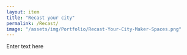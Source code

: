 ```yaml
---
layout: item
title: "Recast your city"
permalink: /Recast/
image: "/assets/img/Portfolio/Recast-Your-City-Maker-Spaces.png"
---
```


Enter text here
